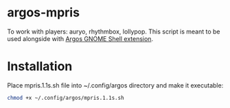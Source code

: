 # argos-mpris
To work with players: auryo, rhythmbox, lollypop.
This script is meant to be used alongside with [Argos GNOME Shell extension](https://github.com/p-e-w/argos).


# Installation

Place mpris.1.1s.sh file into ~/.config/argos directory and make it executable:
```bash
chmod +x ~/.config/argos/mpris.1.1s.sh
```
